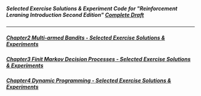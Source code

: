 ##### Selected Exercise Solutions & Experiment Code for ___"Reinforcement Leraning Introduction Second Edition"___   [Complete Draft](http://www.incompleteideas.net/sutton/book/bookdraft2017nov5.pdf)


***

##### [Chapter2 Multi-armed Bandits - Selected Exercise Solutions & Experiments](./solutions/chapter2/selected-solutions.md)

##### [Chapter3 Finit Markov Decision Processes - Selected Exercise Solutions & Experiments](./solutions/chapter3/selected-solutions.md)

##### [Chapter4 Dynamic Programming - Selected Exercise Solutions & Experiments](./solutions/chapter4/selected-solutions.md)
